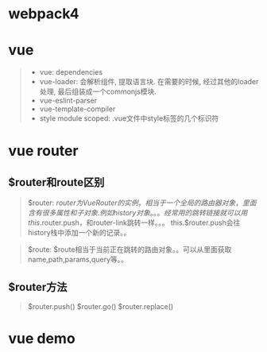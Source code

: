 # webpack4
# vue
 > * vue: dependencies
 > * vue-loader: 会解析组件, 提取语言块. 在需要的时候, 经过其他的loader处理, 最后组装成一个commonjs模块.
 > * vue-eslint-parser
 > * vue-template-compiler
 > * style module scoped: .vue文件中style标签的几个标识符
# vue router
  ## $router和route区别
  > $router:
    $router为VueRouter的实例，相当于一个全局的路由器对象，里面含有很多属性和子对象.
    例如history对象。。。经常用的跳转链接就可以用this.$router.push，和router-link跳转一样。。。
    this.$router.push会往history栈中添加一个新的记录。。

  > $route:
    $route相当于当前正在跳转的路由对象。。可以从里面获取name,path,params,query等。。
  ## $router方法
  > $router.push()
  > $router.go()
  > $router.replace()
# vue demo
  ## 
